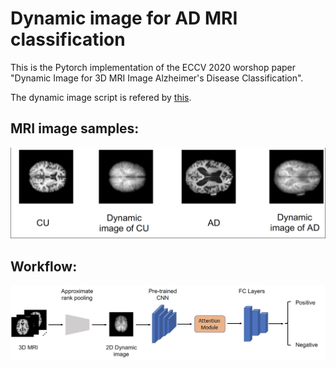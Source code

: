 # Dynamic image for AD MRI classification
This is the Pytorch implementation of the ECCV 2020 worshop paper "Dynamic Image for 3D MRI Image Alzheimer's Disease Classification". 

The dynamic image script is refered by [this](https://github.com/tcvrick/dynamic-images-for-action-recognition/).

## MRI image samples:
![](https://github.com/UkyVision/alzheimer-project/blob/master/Dynamic%2BAttention%20for%20AD%20MRI%20classification/imgs/MRI_samples.png)

## Workflow:
![](https://github.com/UkyVision/alzheimer-project/blob/master/Dynamic%2BAttention%20for%20AD%20MRI%20classification/imgs/workflow.png)



